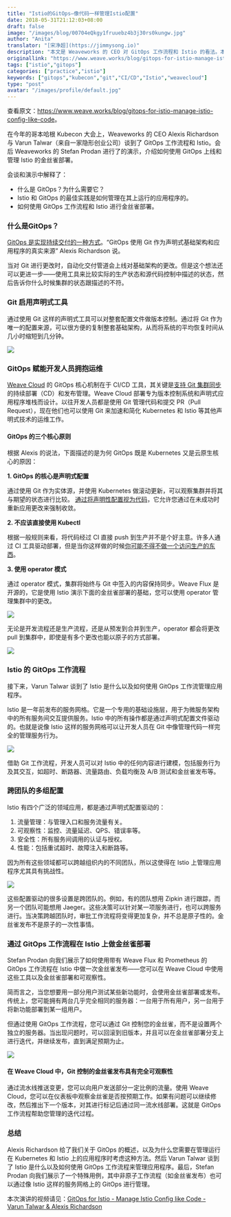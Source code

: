 ```yaml
---
title: "Istio的GitOps—像代码一样管理Istio配置"
date: 2018-05-31T21:12:03+08:00
draft: false
image: "/images/blog/00704eQkgy1fruuebz4b3j30rs0kungw.jpg"
author: "Anita"
translator: "[宋净超](https://jimmysong.io)"
description: "本文是 Weaveworks 的 CEO 对 GitOps 工作流程和 Istio 的看法。本文还介绍了如何使用 GitOps 上线和管理 Istio 的金丝雀部署。以上观点来自哥本哈根 Kubecon 上的 Weaveworks 的分享。"
originallink: "https://www.weave.works/blog/gitops-for-istio-manage-istio-config-like-code"
tags: ["istio","gitops"]
categories: ["practice","istio"]
keywords: ["gitops","kubecon","git","CI/CD","Istio","weavecloud"]
type: "post"
avatar: "/images/profile/default.jpg"
---
```


查看原文：<https://www.weave.works/blog/gitops-for-istio-manage-istio-config-like-code>。

在今年的哥本哈根 Kubecon 大会上，Weaveworks 的 CEO Alexis Richardson 与 Varun Talwar（来自一家隐形创业公司）谈到了 GitOps 工作流程和 Istio。会后 Weaveworks 的 Stefan Prodan 进行了的演示，介绍如何使用 GitOps 上线和管理 Istio 的金丝雀部署。

会谈和演示中解释了：

- 什么是 GitOps？为什么需要它？
- Istio 和 GitOps 的最佳实践是如何管理在其上运行的应用程序的。
- 如何使用 GitOps 工作流程和 Istio 进行金丝雀部署。

### 什么是GitOps？

[GitOps 是实现持续交付的一种方式](https://www.weave.works/blog/the-gitops-pipeline)。“GitOps 使用 Git 作为声明式基础架构和应用程序的真实来源” Alexis Richardson 说。

当对 Git 进行更改时，自动化交付管道会上线对基础架构的更改。但是这个想法还可以更进一步——使用工具来比较实际的生产状态和源代码控制中描述的状态，然后告诉你什么时候集群的状态跟描述的不符。

### Git 启用声明式工具

通过使用 Git 这样的声明式工具可以对整套配置文件做版本控制。通过将 Git 作为唯一的配置来源，可以很方便的复制整套基础架构，从而将系统的平均恢复时间从几小时缩短到几分钟。

![](https://raw.githubusercontent.com/servicemesher/website/master/content/blog/gitops-for-istio-manage-istio-config-like-code/00704eQkgy1fruc9ao41vj317o0oqq80.jpg)

### GitOps 赋能开发人员拥抱运维

[Weave Cloud](https://cloud.weave.works/signup) 的 GitOps 核心机制在于 CI/CD 工具，其关键是[支持 Git 集群同步](https://github.com/weaveworks/flux/blob/master/site/introduction.md#automated-git-cluster-synchronisation)的持续部署（CD）和发布管理。Weave Cloud 部署专为版本控制系统和声明式应用程序堆栈而设计。以往开发人员都是使用 Git 管理代码和提交 PR（Pull Request），现在他们也可以使用 Git 来加速和简化 Kubernetes 和 Istio 等其他声明式技术的运维工作。

#### GitOps 的三个核心原则

根据 Alexis 的说法，下面描述的是为何 GitOps 既是 Kubernetes 又是云原生核心的原因：

**1. GitOps 的核心是声明式配置**

通过使用 Git 作为实体源，并使用 Kubernetes 做滚动更新，可以观察集群并将其与期望的状态进行比较。 [通过将声明性配置视为代码](https://www.weave.works/blog/gitops-operations-by-pull-request)，它允许您通过在未成功时重新应用更改来强制收敛。

**2. 不应该直接使用 Kubectl**

根据一般规则来看，将代码经过 CI 直接 push 到生产并不是个好主意。许多人通过 CI 工具驱动部署，但是当你这样做的时候[你可能不得不做一个访问生产的东西](https://www.weave.works/blog/how-secure-is-your-cicd-pipeline)。

**3. 使用 operator 模式**

通过 operator 模式，集群将始终与 Git 中签入的内容保持同步。Weave Flux 是开源的，它是使用 Istio 演示下面的金丝雀部署的基础，您可以使用 operator 管理集群中的更改。

![](https://raw.githubusercontent.com/servicemesher/website/master/content/blog/gitops-for-istio-manage-istio-config-like-code/00704eQkgy1fruc9qogakj312t0ls41d.jpg)

无论是开发流程还是生产流程，还是从预发到合并到生产，operator 都会将更改 pull 到集群中，即使是有多个更改也能以原子的方式部署。

![](https://raw.githubusercontent.com/servicemesher/website/master/content/blog/gitops-for-istio-manage-istio-config-like-code/00704eQkgy1fruca1y7xqj312p0jmn09.jpg)

### Istio 的 GitOps 工作流程

接下来，Varun Talwar 谈到了 Istio 是什么以及如何使用 GitOps 工作流管理应用程序。

Istio 是一年前发布的服务网格。它是一个专用的基础设施层，用于为微服务架构中的所有服务间交互提供服务。Istio 中的所有操作都是通过声明式配置文件驱动的。也就是说像 Istio 这样的服务网格可以让开发人员在 Git 中像管理代码一样完全的管理服务行为。

![](https://raw.githubusercontent.com/servicemesher/website/master/content/blog/gitops-for-istio-manage-istio-config-like-code/00704eQkgy1frucacq5nij317u0oo46y.jpg)

借助 Git 工作流程，开发人员可以对 Istio 中的任何内容进行建模，包括服务行为及其交互，如超时、断路器、流量路由、负载均衡及 A/B 测试和金丝雀发布等。

### 跨团队的多组配置

Istio 有四个广泛的领域应用，都是通过声明式配置驱动的：

1. 流量管理：与管理入口和服务流量有关。
2. 可观察性：监控、流量延迟、QPS、错误率等。
3. 安全性：所有服务间调用的认证与授权。
4. 性能：包括重试超时、故障注入和断路等。

因为所有这些领域都可以跨越组织内的不同团队，所以这使得在 Istio 上管理应用程序尤其具有挑战性。

![](https://raw.githubusercontent.com/servicemesher/website/master/content/blog/gitops-for-istio-manage-istio-config-like-code/00704eQkgy1frucalfge7j317u0oq7aq.jpg)

这些配置驱动的很多设置是跨团队的。例如，有的团队想用 Zipkin 进行跟踪，而另一个团队可能想用 Jaeger。这些决策可以针对某一项服务进行，也可以跨服务进行。当决策跨越团队时，审批工作流程将变得更加复杂，并不总是原子性的。金丝雀发布不是原子的一次性事情。

### 通过 GitOps 工作流程在 Istio 上做金丝雀部署

Stefan Prodan 向我们展示了如何使用带有 Weave Flux 和 Prometheus 的 GitOps 工作流程在 Istio 中做一次金丝雀发布——您可以在 Weave Cloud 中使用这些工具以及金丝雀部署和可观察性。

简而言之，当您想要用一部分用户测试某些新功能时，会使用金丝雀部署或发布。传统上，您可能拥有两台几乎完全相同的服务器：一台用于所有用户，另一台用于将新功能部署到某一组用户。

但通过使用 GitOps 工作流程，您可以通过 Git 控制您的金丝雀，而不是设置两个独立的服务器。当出现问题时，可以回滚到旧版本，并且可以在金丝雀部署分支上进行迭代，并继续发布，直到满足预期为止。

![](https://raw.githubusercontent.com/servicemesher/website/master/content/blog/gitops-for-istio-manage-istio-config-like-code/00704eQkgy1frucatn3n3j312q0lw102.jpg)

#### 在 Weave Cloud 中，Git 控制的金丝雀发布具有完全可观察性

通过流水线推送变更，您可以向用户发送部分一定比例的流量。使用 Weave Cloud，您可以在仪表板中观察金丝雀是否按预期工作。如果有问题可以继续修改，然后推出下一个版本，对其进行标记后通过同一流水线部署。这就是 GitOps 工作流程帮助您管理的迭代过程。

### 总结

Alexis Richardson 给了我们关于 GitOps 的概述，以及为什么您需要在管理运行在 Kubernetes 和 Istio 上的应用程序时考虑这种方法。然后 Varun Talwar 谈到了 Istio 是什么以及如何使用 GitOps 工作流程来管理应用程序。最后，Stefan Prodan 向我们展示了一个特殊用例，其中非原子工作流程（如金丝雀发布）也可以通过像 Istio 这样的服务网格上的 GitOps 进行管理。

本次演讲的视频请见：[GitOps for Istio - Manage Istio Config like Code - Varun Talwar & Alexis Richardson](https://www.youtube.com/watch?v=VkKMf23ZokY)

